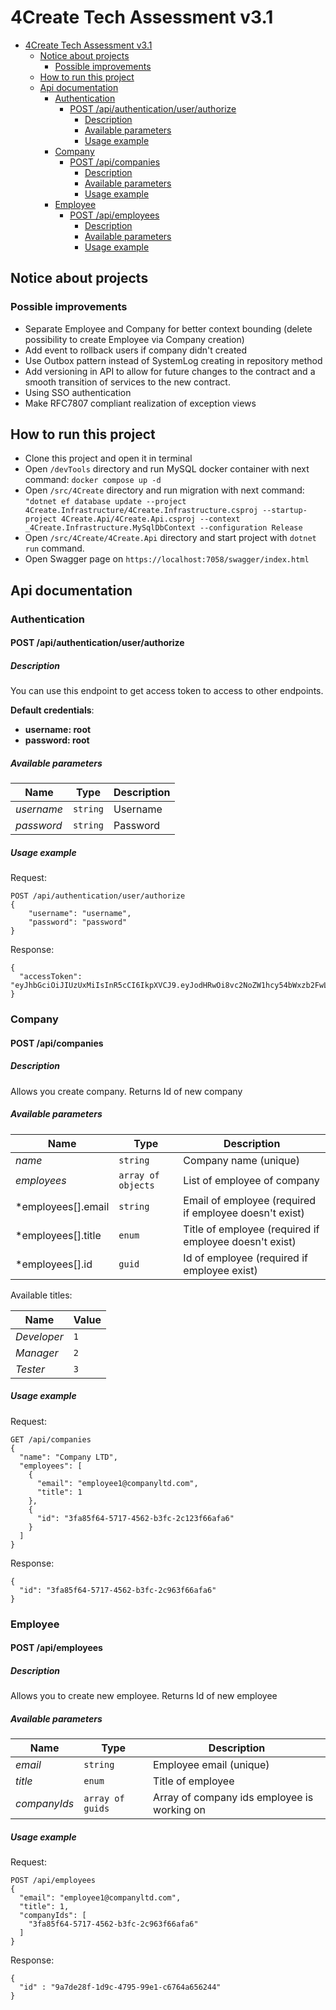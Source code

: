 # 4Create Tech Assessment v3.1

- [4Create Tech Assessment v3.1](#4create-tech-assessment-v31)
  - [Notice about projects](#notice-about-projects)
    - [Possible improvements](#possible-improvements)
  - [How to run this project](#how-to-run-this-project)
  - [Api documentation](#api-documentation)
    - [Authentication](#authentication)
      - [POST /api/authentication/user/authorize](#post-apiauthenticationuserauthorize)
        - [Description](#description)
        - [Available parameters](#available-parameters)
        - [Usage example](#usage-example)
    - [Company](#company)
      - [POST /api/companies](#post-apicompanies)
        - [Description](#description-1)
        - [Available parameters](#available-parameters-1)
        - [Usage example](#usage-example-1)
    - [Employee](#employee)
      - [POST /api/employees](#post-apiemployees)
        - [Description](#description-2)
        - [Available parameters](#available-parameters-2)
        - [Usage example](#usage-example-2)

## Notice about projects

### Possible improvements

- Separate Employee and Company for better context bounding (delete possibility to create Employee via Company creation)
- Add event to rollback users if company didn't created
- Use Outbox pattern instead of SystemLog creating in repository method
- Add versioning in API to allow for future changes to the contract and a smooth transition of services to the new contract.
- Using SSO authentication
- Make RFC7807 compliant realization of exception views

## How to run this project

- Clone this project and open it in terminal
- Open `/devTools` directory and run MySQL docker container with next command: `docker compose up -d`
- Open `/src/4Create` directory and run migration with next command: `"dotnet ef database update --project 4Create.Infrastructure/4Create.Infrastructure.csproj --startup-project 4Create.Api/4Create.Api.csproj --context _4Create.Infrastructure.MySqlDbContext --configuration Release`
- Open `/src/4Create/4Create.Api` directory and start project with `dotnet run` command.
- Open Swagger page on `https://localhost:7058/swagger/index.html`

## Api documentation

### Authentication

#### POST /api/authentication/user/authorize

##### Description

You can use this endpoint to get access token to access to other endpoints.

**Default credentials**:
- **username: root**
- **password: root**

##### Available parameters

| Name       | Type     | Description |
| ---------- | -------- | ----------- |
| *username* | `string` | Username    |
| *password* | `string` | Password    |

##### Usage example

Request:

```
POST /api/authentication/user/authorize
{
    "username": "username",
    "password": "password"
}
```

Response:

```
{
  "accessToken": "eyJhbGciOiJIUzUxMiIsInR5cCI6IkpXVCJ9.eyJodHRwOi8vc2NoZW1hcy54bWxzb2FwLm9yZy93cy8yMDA1LzA1L2lkZW50aXR5L2NsYWltcy9uYW1laWRlbnRpZmllciI6IjJlMDlhYjI0LTI2MmYtNGYxYS1hMDQyLTMwY2M4OGQ3MWQ4MCIsImh0dHA6Ly9zY2hlbWFzLnhtbHNvYXAub3JnL3dzLzIwMDUvMDUvaWRlbnRpdHkvY2xhaW1zL25hbWUiOiJSb290IiwiaHR0cDovL3NjaGVtYXMubWljcm9zb2Z0LmNvbS93cy8yMDA4LzA2L2lkZW50aXR5L2NsYWltcy9yb2xlIjoiQWRtaW4iLCJleHAiOjE2OTQ0NDQ2OTIsImlzcyI6Imh0dHBzOi8vbG9jYWxob3N0OjcwNTgvIiwiYXVkIjoiaHR0cHM6Ly9sb2NhbGhvc3Q6NzA1OC8ifQ.6SqevxVFlFyRc5FgBrpSYpFUVVANky3JUbDrGfJIVdY7AVxRvycpA0OFLQNY_BOFCv6FW8VKQ8oB_k12Y239Mg"
}
```

### Company

#### POST /api/companies

##### Description

Allows you create company. Returns Id of new company

##### Available parameters

| Name               | Type               | Description                                            |
| ------------------ | ------------------ | ------------------------------------------------------ |
| *name*             | `string`           | Company name (unique)                                  |
| *employees*        | `array of objects` | List of employee of company                            |
| *employees[].email | `string`           | Email of employee (required if employee doesn't exist) |
| *employees[].title | `enum`             | Title of employee (required if employee doesn't exist) |
| *employees[].id    | `guid`             | Id of employee (required if employee exist)            |

Available titles:

| Name        | Value |
| ----------- | ----- |
| *Developer* | `1`   |
| *Manager*   | `2`   |
| *Tester*    | `3`   |

##### Usage example

Request:

```
GET /api/companies
{
  "name": "Company LTD",
  "employees": [
    {
      "email": "employee1@companyltd.com",
      "title": 1
    },
    {
      "id": "3fa85f64-5717-4562-b3fc-2c123f66afa6"
    }
  ]
}
```

Response:
```
{
  "id": "3fa85f64-5717-4562-b3fc-2c963f66afa6"
}
```

### Employee

#### POST /api/employees

##### Description

Allows you to create new employee. Returns Id of new employee

##### Available parameters

| Name         | Type             | Description                                 |
| ------------ | ---------------- | ------------------------------------------- |
| *email*      | `string`         | Employee email (unique)                     |
| *title*      | `enum`           | Title of employee                           |
| *companyIds* | `array of guids` | Array of company ids employee is working on |

##### Usage example

Request:

```
POST /api/employees
{
  "email": "employee1@companyltd.com",
  "title": 1,
  "companyIds": [
    "3fa85f64-5717-4562-b3fc-2c963f66afa6"
  ]
}
```

Response:

```
{
  "id" : "9a7de28f-1d9c-4795-99e1-c6764a656244"
}
```